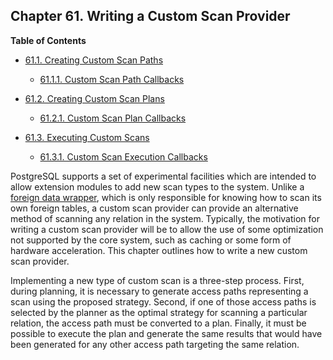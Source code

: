 ## Chapter 61. Writing a Custom Scan Provider

**Table of Contents**

* [61.1. Creating Custom Scan Paths](custom-scan-path)

  * [61.1.1. Custom Scan Path Callbacks](custom-scan-path#CUSTOM-SCAN-PATH-CALLBACKS)

* [61.2. Creating Custom Scan Plans](custom-scan-plan)

  * [61.2.1. Custom Scan Plan Callbacks](custom-scan-plan#CUSTOM-SCAN-PLAN-CALLBACKS)

* [61.3. Executing Custom Scans](custom-scan-execution)

  * [61.3.1. Custom Scan Execution Callbacks](custom-scan-execution#CUSTOM-SCAN-EXECUTION-CALLBACKS)

PostgreSQL supports a set of experimental facilities which are intended to allow extension modules to add new scan types to the system. Unlike a [foreign data wrapper](fdwhandler "Chapter 59. Writing a Foreign Data Wrapper"), which is only responsible for knowing how to scan its own foreign tables, a custom scan provider can provide an alternative method of scanning any relation in the system. Typically, the motivation for writing a custom scan provider will be to allow the use of some optimization not supported by the core system, such as caching or some form of hardware acceleration. This chapter outlines how to write a new custom scan provider.

Implementing a new type of custom scan is a three-step process. First, during planning, it is necessary to generate access paths representing a scan using the proposed strategy. Second, if one of those access paths is selected by the planner as the optimal strategy for scanning a particular relation, the access path must be converted to a plan. Finally, it must be possible to execute the plan and generate the same results that would have been generated for any other access path targeting the same relation.